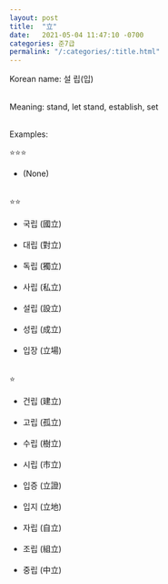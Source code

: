 ```yaml
---
layout: post
title:  "立"
date:   2021-05-04 11:47:10 -0700
categories: 준7급
permalink: "/:categories/:title.html"
---
```


Korean name: 설 립(입) <br><br>

Meaning: stand, let stand, establish, set <br><br>

Examples:

⭐⭐⭐
* (None) <br><br>


⭐⭐
* 국립 (國立) <br><br>
* 대립 (對立) <br><br>
* 독립 (獨立) <br><br>
* 사립 (私立) <br><br>
* 설립 (設立) <br><br>
* 성립 (成立) <br><br>
* 입장 (立場) <br><br>


⭐
* 건립 (建立) <br><br>
* 고립 (孤立) <br><br>
* 수립 (樹立) <br><br>
* 시립 (市立) <br><br>
* 입증 (立證) <br><br>
* 입지 (立地) <br><br>
* 자립 (自立) <br><br>
* 조립 (組立) <br><br>
* 중립 (中立) <br><br>

